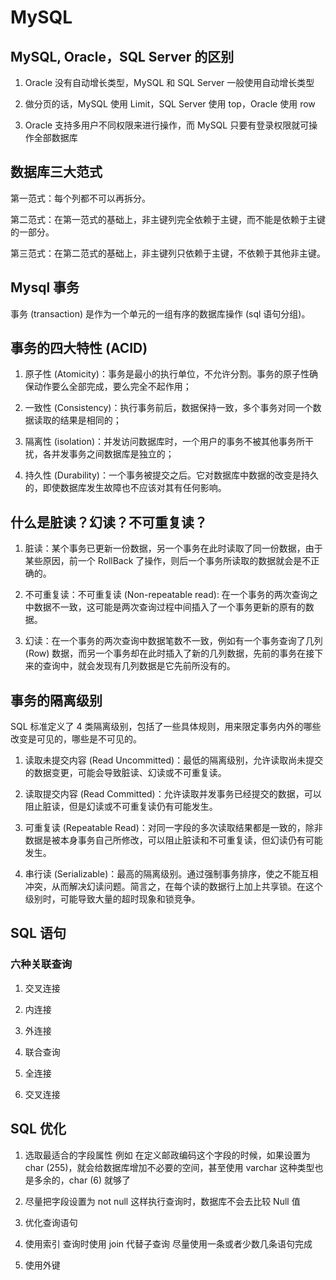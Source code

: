 # MySQL


## MySQL, Oracle，SQL Server 的区别
1. Oracle 没有自动增长类型，MySQL 和 SQL Server 一般使用自动增长类型

2. 做分页的话，MySQL 使用 Limit，SQL Server 使用 top，Oracle 使用 row

3. Oracle 支持多用户不同权限来进行操作，而 MySQL 只要有登录权限就可操作全部数据库

## 数据库三大范式
第一范式：每个列都不可以再拆分。

第二范式：在第一范式的基础上，非主键列完全依赖于主键，而不能是依赖于主键的一部分。

第三范式：在第二范式的基础上，非主键列只依赖于主键，不依赖于其他非主键。

## Mysql 事务
事务 (transaction) 是作为一个单元的一组有序的数据库操作 (sql 语句分组)。

## 事务的四大特性 (ACID)
1. 原子性 (Atomicity)：事务是最小的执行单位，不允许分割。事务的原子性确保动作要么全部完成，要么完全不起作用；

2. 一致性 (Consistency)：执行事务前后，数据保持一致，多个事务对同一个数据读取的结果是相同的；

3. 隔离性 (isolation)：并发访问数据库时，一个用户的事务不被其他事务所干扰，各并发事务之间数据库是独立的；

4. 持久性 (Durability)：一个事务被提交之后。它对数据库中数据的改变是持久的，即使数据库发生故障也不应该对其有任何影响。

## 什么是脏读？幻读？不可重复读？
1. 脏读：某个事务已更新一份数据，另一个事务在此时读取了同一份数据，由于某些原因，前一个 RollBack 了操作，则后一个事务所读取的数据就会是不正确的。

2. 不可重复读：不可重复读 (Non-repeatable read): 在一个事务的两次查询之中数据不一致，这可能是两次查询过程中间插入了一个事务更新的原有的数据。

3. 幻读：在一个事务的两次查询中数据笔数不一致，例如有一个事务查询了几列 (Row) 数据，而另一个事务却在此时插入了新的几列数据，先前的事务在接下来的查询中，就会发现有几列数据是它先前所没有的。

## 事务的隔离级别
SQL 标准定义了 4 类隔离级别，包括了一些具体规则，用来限定事务内外的哪些改变是可见的，哪些是不可见的。

1. 读取未提交内容 (Read Uncommitted)：最低的隔离级别，允许读取尚未提交的数据变更，可能会导致脏读、幻读或不可重复读。

2. 读取提交内容 (Read Committed)：允许读取并发事务已经提交的数据，可以阻止脏读，但是幻读或不可重复读仍有可能发生。

3. 可重复读 (Repeatable Read)：对同一字段的多次读取结果都是一致的，除非数据是被本身事务自己所修改，可以阻止脏读和不可重复读，但幻读仍有可能发生。

4. 串行读 (Serializable)：最高的隔离级别。通过强制事务排序，使之不能互相冲突，从而解决幻读问题。简言之，在每个读的数据行上加上共享锁。在这个级别时，可能导致大量的超时现象和锁竞争。

## SQL 语句
### 六种关联查询
1. 交叉连接

2. 内连接

3. 外连接

4. 联合查询

5. 全连接

6. 交叉连接

## SQL 优化
1. 选取最适合的字段属性
例如 在定义邮政编码这个字段的时候，如果设置为 char (255)，就会给数据库增加不必要的空间，甚至使用 varchar 这种类型也是多余的，char (6) 就够了

2. 尽量把字段设置为 not null
这样执行查询时，数据库不会去比较 Null 值

3. 优化查询语句

4. 使用索引
查询时使用 join 代替子查询
尽量使用一条或者少数几条语句完成

5. 使用外键
